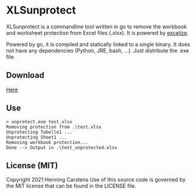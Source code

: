 # XLSunprotect
XLSunprotect is a commandline tool written in go to remove the workbook and worksheet protection from Excel files (.xlsx). It is powered by [excelize](https://github.com/360EntSecGroup-Skylar/excelize).

Powered by go, it is compiled and statically linked to a single binary. It does not have any dependencies (Python, JRE, bash, ...). Just distribute the .exe file.

## Download
[Here](https://github.com/bergfruehling/XLSunprotect/releases/download/v1.0/unprotect.exe)

## Use
```
> unprotect.exe test.xlsx
Removing protection from .\test.xlsx
Unprotecting Tabelle1 ...
Unprotecting Sheet1 ...
Removing workbook protection...
Done --> Output in .\test_unprotected.xlsx
```

## License (MIT)
Copyright 2021 Henning Carstens
Use of this source code is governed by the MIT license that can be found in the LICENSE file.
